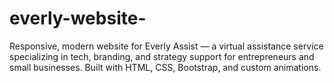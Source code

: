 # everly-website-
Responsive, modern website for Everly Assist — a virtual assistance service specializing in tech, branding, and strategy support for entrepreneurs and small businesses. Built with HTML, CSS, Bootstrap, and custom animations.
